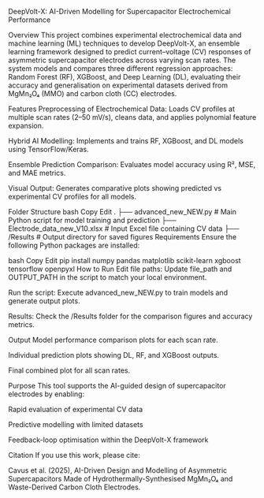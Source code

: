 DeepVolt-X: AI-Driven Modelling for Supercapacitor Electrochemical Performance

Overview
This project combines experimental electrochemical data and machine learning (ML) techniques to develop DeepVolt-X, an ensemble learning framework designed to predict current–voltage (CV) responses of asymmetric supercapacitor electrodes across varying scan rates. The system models and compares three different regression approaches: Random Forest (RF), XGBoost, and Deep Learning (DL), evaluating their accuracy and generalisation on experimental datasets derived from MgMn₂O₄ (MMO) and carbon cloth (CC) electrodes.

Features
Preprocessing of Electrochemical Data: Loads CV profiles at multiple scan rates (2–50 mV/s), cleans data, and applies polynomial feature expansion.

Hybrid AI Modelling: Implements and trains RF, XGBoost, and DL models using TensorFlow/Keras.

Ensemble Prediction Comparison: Evaluates model accuracy using R², MSE, and MAE metrics.

Visual Output: Generates comparative plots showing predicted vs experimental CV profiles for all models.

Folder Structure
bash
Copy
Edit
.
├── advanced_new_NEW.py       # Main Python script for model training and prediction
├── Electrode_data_new_V10.xlsx  # Input Excel file containing CV data
├── /Results                  # Output directory for saved figures
Requirements
Ensure the following Python packages are installed:

bash
Copy
Edit
pip install numpy pandas matplotlib scikit-learn xgboost tensorflow openpyxl
How to Run
Edit file paths: Update file_path and OUTPUT_PATH in the script to match your local environment.

Run the script: Execute advanced_new_NEW.py to train models and generate output plots.

Results: Check the /Results folder for the comparison figures and accuracy metrics.

Output
Model performance comparison plots for each scan rate.

Individual prediction plots showing DL, RF, and XGBoost outputs.

Final combined plot for all scan rates.

Purpose
This tool supports the AI-guided design of supercapacitor electrodes by enabling:

Rapid evaluation of experimental CV data

Predictive modelling with limited datasets

Feedback-loop optimisation within the DeepVolt-X framework

Citation
If you use this work, please cite:

Cavus et al. (2025), AI-Driven Design and Modelling of Asymmetric Supercapacitors Made of Hydrothermally-Synthesised MgMn₂O₄ and Waste-Derived Carbon Cloth Electrodes.
